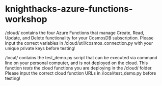 # knighthacks-azure-functions-workshop

/cloud/ contains the four Azure Functions that manage Create, Read, Update, and Delete
functionality for your CosmosDB subscription. Please input the correct variables in
/cloud/util/cosmos_connection.py with your unique private keys before testing!

/local/ contains the test_demo.py script that can be executed via command line on your
personal computer, and is not deployed on the cloud. This function *tests* the cloud
functions you are deploying in the /cloud/ folder. Please input the correct cloud
function URLs in /local/test_demo.py before testing!